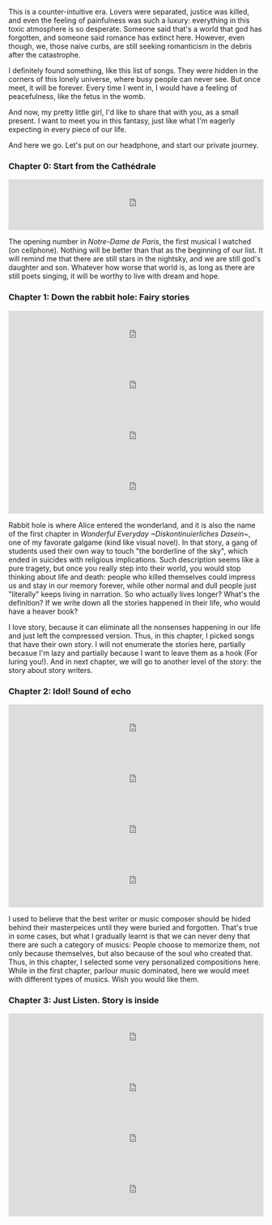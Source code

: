 This is a counter-intuitive era. Lovers were separated, justice was killed, and even the feeling of painfulness was such a luxury: everything in this toxic atmosphere is so desperate. Someone said that's a world that god has forgotten, and someone said romance has extinct here. However, even though, we, those naive curbs, are still seeking romanticism in the debris after the catastrophe. 

I definitely found something, like this list of songs. They were hidden in the corners of this lonely universe, where busy people can never see. But once meet, it will be forever. Every time I went in, I would have a feeling of peacefulness, like the fetus in the womb.

And now, my pretty little girl, I'd like to share that with you, as a small present. I want to meet you in this fantasy, just like what I'm eagerly expecting in every piece of our life.

And here we go. Let's put on our headphone, and start our private journey.

### Chapter 0: Start from the Cathédrale

<iframe frameborder="no" border="0" marginwidth="0" marginheight="0" width="100%" height="100" src="https://music.163.com/outchain/player?type=2&amp;id=5055024&amp;auto=1&amp;height=100"></iframe>  
<br>

The opening number in *Notre-Dame de Paris*, the first musical I watched (on cellphone). Nothing will be better than that as the beginning of our list. It will remind me that there are still stars in the nightsky, and we are still god's daughter and son. Whatever how worse that world is, as long as there are still poets singing, it will be worthy to live with dream and hope.

### Chapter 1: Down the rabbit hole: Fairy stories

<iframe frameborder="no" border="0" marginwidth="0" marginheight="0" width="100%" height="100" src="https://music.163.com/outchain/player?type=2&amp;id=4937357&amp;auto=1&amp;height=100"></iframe>  
<br>

<iframe frameborder="no" border="0" marginwidth="0" marginheight="0" width="100%" height="100" src="https://music.163.com/outchain/player?type=2&amp;id=448065&amp;auto=1&amp;height=100"></iframe>  
<br>

<iframe frameborder="no" border="0" marginwidth="0" marginheight="0" width="100%" height="100" src="https://music.163.com/outchain/player?type=2&amp;id=22707008&amp;auto=1&amp;height=100"></iframe>  
<br>

<iframe frameborder="no" border="0" marginwidth="0" marginheight="0" width="100%" height="100" src="https://music.163.com/outchain/player?type=2&amp;id=28466105&amp;auto=1&amp;height=100"></iframe>  
<br>

Rabbit hole is where Alice entered the wonderland, and it is also the name of the first chapter in *Wonderful Everyday ~Diskontinuierliches Dasein~*, one of my favorate galgame (kind like visual novel). In that story, a gang of students used their own way to touch "the borderline of the sky", which ended in suicides with religious implications. Such description seems like a pure tragety, but once you really step into their world, you would stop thinking about life and death: people who killed themselves could impress us and stay in our memory forever, while other normal and dull people just "literally" keeps living in narration. So who actually lives longer? What's the definition? If we write down all the stories happened in their life, who would have a heaver book?

I love story, because it can eliminate all the nonsenses happening in our life and just left the compressed version. Thus, in this chapter, I picked songs that have their own story. I will not enumerate the stories here, partially becasue I'm lazy and partially because I want to leave them as a hook (For luring you!). And in next chapter, we will go to another level of the story: the story about story writers.

### Chapter 2: Idol! Sound of echo

<iframe frameborder="no" border="0" marginwidth="0" marginheight="0" width="100%" height="100" src="https://music.163.com/outchain/player?type=2&amp;id=21038512&amp;auto=1&amp;height=100"></iframe>  
<br>

<iframe frameborder="no" border="0" marginwidth="0" marginheight="0" width="100%" height="100" src="https://music.163.com/outchain/player?type=2&amp;id=4966657&amp;auto=1&amp;height=100"></iframe>  
<br>

<iframe frameborder="no" border="0" marginwidth="0" marginheight="0" width="100%" height="100" src="https://music.163.com/outchain/player?type=2&amp;id=19098254&amp;auto=1&amp;height=100"></iframe>  
<br>

<iframe frameborder="no" border="0" marginwidth="0" marginheight="0" width="100%" height="100" src="https://music.163.com/outchain/player?type=2&amp;id=1439094767&amp;auto=1&amp;height=100"></iframe>  
<br>

I used to believe that the best writer or music composer should be hided behind their masterpeices until they were buried and forgotten. That's true in some cases, but what I gradually learnt is that we can never deny that there are such a category of musics: People choose to memorize them, not only because themselves, but also because of the soul who created that. Thus, in this chapter, I selected some very personalized compositions here. While in the first chapter, parlour music dominated, here we would meet with different types of musics. Wish you would like them.

### Chapter 3: Just Listen. Story is inside

<iframe frameborder="no" border="0" marginwidth="0" marginheight="0" width="100%" height="100" src="https://music.163.com/outchain/player?type=2&amp;id=1439094767&amp;auto=1&amp;height=100"></iframe>  
<br>

<iframe frameborder="no" border="0" marginwidth="0" marginheight="0" width="100%" height="100" src="https://music.163.com/outchain/player?type=2&amp;id=1439094767&amp;auto=1&amp;height=100"></iframe>  
<br>

<iframe frameborder="no" border="0" marginwidth="0" marginheight="0" width="100%" height="100" src="https://music.163.com/outchain/player?type=2&amp;id=1439094767&amp;auto=1&amp;height=100"></iframe>  
<br>

<iframe frameborder="no" border="0" marginwidth="0" marginheight="0" width="100%" height="100" src="https://music.163.com/outchain/player?type=2&amp;id=1439094767&amp;auto=1&amp;height=100"></iframe>  
<br>
